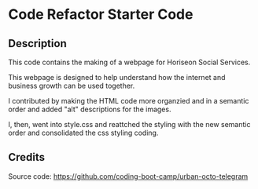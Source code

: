 # Code Refactor Starter Code

## Description

This code contains the making of a webpage for Horiseon Social Services.

This webpage is designed to help understand how the internet and business growth can be used together.

I contributed by making the HTML code more organzied and in a semantic order and added "alt" descriptions for the images. 

I, then, went into style.css and reattched the styling with the new semantic order and consolidated the css styling coding.


## Credits

Source code: https://github.com/coding-boot-camp/urban-octo-telegram